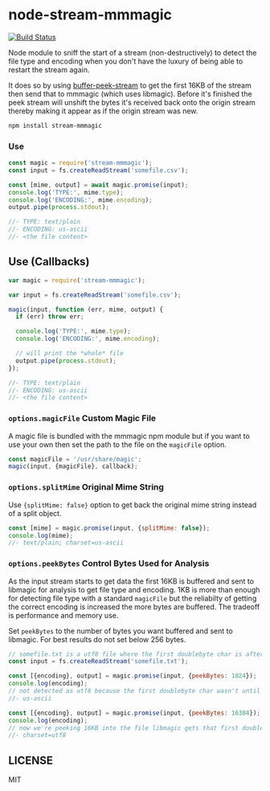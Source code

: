 # node-stream-mmmagic
[![Build Status](https://travis-ci.org/seangarner/node-stream-mmmagic.svg?branch=master)](https://travis-ci.org/seangarner/node-stream-mmmagic)

Node module to sniff the start of a stream (non-destructively) to detect the file type and encoding
when you don't have the luxury of being able to restart the stream again.

It does so by using [buffer-peek-stream](https://github.com/seangarner/node-buffer-peek-stream) to
get the first 16KB of the stream then send that to mmmagic (which uses libmagic).  Before it's
finished the peek stream will unshift the bytes it's received back onto the origin stream thereby
making it appear as if the origin stream was new.

```bash
npm install stream-mmmagic
```

### Use
```js
const magic = require('stream-mmmagic');
const input = fs.createReadStream('somefile.csv');

const [mime, output] = await magic.promise(input);
console.log('TYPE:', mime.type);
console.log('ENCODING:', mime.encoding);
output.pipe(process.stdout);

//- TYPE: text/plain
//- ENCODING: us-ascii
//- <the file content>
```


## Use (Callbacks)
```js
var magic = require('stream-mmmagic');

var input = fs.createReadStream('somefile.csv');

magic(input, function (err, mime, output) {
  if (err) throw err;

  console.log('TYPE:', mime.type);
  console.log('ENCODING:', mime.encoding);

  // will print the *whole* file
  output.pipe(process.stdout);
});

//- TYPE: text/plain
//- ENCODING: us-ascii
//- <the file content>
```

### `options.magicFile` Custom Magic File
A magic file is bundled with the mmmagic npm module but if you want to use your own then set the path to the file on
the `magicFile` option.

```js
const magicFile = '/usr/share/magic';
magic(input, {magicFile}, callback);
```

### `options.splitMime` Original Mime String
Use `{splitMime: false}` option to get back the original mime string instead of a split object.
```js
const [mime] = magic.promise(input, {splitMime: false});
console.log(mime);
//- text/plain; charset=us-ascii
```

### `options.peekBytes` Control Bytes Used for Analysis
As the input stream starts to get data the first 16KB is buffered and sent to libmagic for analysis to get file type and
encoding.  1KB is more than enough for detecting file type with a standard `magicFile` but the reliabilty of getting the
correct encoding is increased the more bytes are buffered.  The tradeoff is performance and memory use.

Set `peekBytes` to the number of bytes you want buffered and sent to libmagic.  For best results do not set below 256
bytes.

```js
// somefile.txt is a utf8 file where the first doublebyte char is after the first 1KB of the file
const input = fs.createReadStream('somefile.txt');

const [{encoding}, output] = magic.promise(input, {peekBytes: 1024});
console.log(encoding);
// not detected as utf8 because the first doublebyte char wasn't until later in the stream
//- us-ascii

const [{encoding}, output] = magic.promise(input, {peekBytes: 16384});
console.log(encoding);
// now we're peeking 16KB into the file libmagic gets that first doublebyte char and knows it's utf8
//- charset=utf8
```

## LICENSE
MIT
